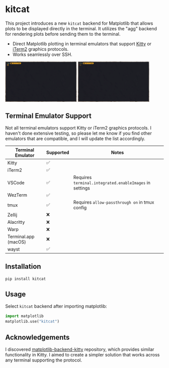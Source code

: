 # kitcat

This project introduces a new `kitcat` backend for Matplotlib that allows plots to be displayed directly in the terminal. It utilizes the "agg" backend for rendering plots before sending them to the terminal.

- Direct Matplotlib plotting in terminal emulators that support [Kitty](https://sw.kovidgoyal.net/kitty/graphics-protocol/) or [iTerm2](https://iterm2.com/documentation-images.html) graphics protocols.
- Works seamlessly over SSH.

<p float="left">
  <img src="https://raw.githubusercontent.com/mil-ad/kitcat/main/demo1.gif" width="45%" />
  <img src="https://raw.githubusercontent.com/mil-ad/kitcat/main/demo2.gif" width="45%" />
</p>

## Terminal Emulator Support

Not all terminal emulators support Kitty or iTerm2 graphics protocols. I haven't done extensive testing, so please let me know if you find other emulators that are compatible, and I will update the list accordingly.

| Terminal Emulator    | Supported | Notes                                                |
| -------------------- | --------- | ---------------------------------------------------- |
| Kitty                | ✅        |                                                      |
| iTerm2               | ✅        |                                                      |
| VSCode               | ✅        | Requires `terminal.integrated.enableImages` in settings |
| WezTerm              | ✅        |                                                      |
| tmux                 | ✅        | Requires `allow-passthrough on` in tmux config       |
| Zellij               | ❌        |                                                      |
| Alacritty            | ❌        |                                                      |
| Warp                 | ❌        |                                                      |
| Terminal.app (macOS) | ❌        |                                                      |
| wayst                | ✅        |                                                      |


## Installation

```
pip install kitcat
```

## Usage

Select `kitcat` backend after importing matplotlib:

```py
import matplotlib
matplotlib.use("kitcat")
```

## Acknowledgements

I discovered [matplotlib-backend-kitty](https://github.com/jktr/matplotlib-backend-kitty) repository, which provides similar functionality in Kitty. I aimed to create a simpler solution that works across any terminal supporting the protocol.
